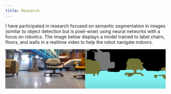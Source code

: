 ```yaml
---
title: Research
---
```


I have participated in research focused on semantic segmentation in images (similar to object detection but is pixel-wise) using neural networks with a focus on robotics. The image below displays a model trained to label chairs, floors, and walls in a realtime video to help the robot navigate indoors.

![Semantic Segmentation](../../images/research.png)
